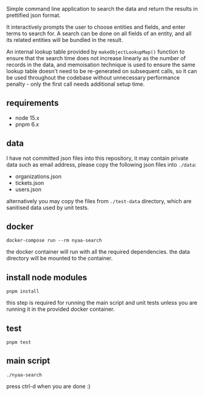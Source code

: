 Simple command line application to search the data and return the results in
prettified json format.

It interactively prompts the user to choose entities and fields, and enter terms to search for.
A search can be done on all fields of an entity, and all its related entities will
be bundled in the result.

An internal lookup table provided by `makeObjectLookupMap()` function to ensure that the
search time does not increase linearly as the number of records in the data, and memoisation
technique is used to ensure the same lookup table doesn't need to be re-generated on
subsequent calls, so it can be used throughout the codebase without unnecessary performance
penalty - only the first call needs additional setup time.

## requirements

- node 15.x
- pnpm 6.x

## data

I have not committed json files into this repository, it may contain private data such as email
address, please copy the following json files into `./data`:

- organizations.json
- tickets.json
- users.json

alternatively you may copy the files from `./test-data` directory, which are sanitised
data used by unit tests.

## docker

    docker-compose run --rm nyaa-search

the docker container will run with all the required dependencies. the data directory
will be mounted to the container.

## install node modules

    pnpm install

this step is required for running the main script and unit tests unless you are running
it in the provided docker container.

## test

    pnpm test

## main script

    ./nyaa-search

press ctrl-d when you are done :)
